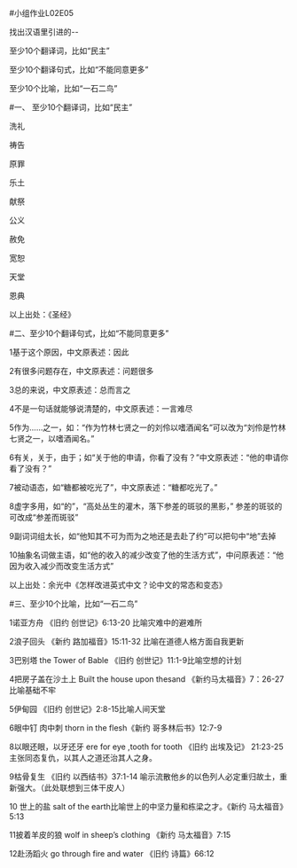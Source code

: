 #小组作业L02E05

找出汉语⾥引进的--

至少10个翻译词，比如“民主”

至少10个翻译句式，比如“不能同意更多”

至少10个比喻，比如“⼀⽯⼆鸟”

#一、	至少10个翻译词，比如“民主”

洗礼

祷告

原罪

乐土

献祭

公义

赦免

宽恕

天堂

恩典

以上出处：《圣经》

#二、至少10个翻译句式，比如“不能同意更多”

1基于这个原因，中文原表述：因此

2有很多问题存在，中文原表述：问题很多

3总的来说，中文原表述：总而言之

4不是一句话就能够说清楚的，中文原表述：一言难尽

5作为……之一，如：“作为竹林七贤之一的刘伶以嗜酒闻名”可以改为“刘伶是竹林七贤之一，以嗜酒闻名。”

6有关，关于，由于；如“关于他的申请，你看了没有？”中文原表述：“他的申请你看了没有？”

7被动语态，如“糖都被吃光了”，中文原表述：“糖都吃光了。”

 8虚字多用，如“的”，“高处丛生的灌木，落下参差的斑驳的黑影，” 参差的斑驳的可改成“参差而斑驳”

9副词词组太长，如“他知其不可为而为之地还是去赴了约”可以把句中“地”去掉

10抽象名词做主语，如“他的收入的减少改变了他的生活方式”，中问原表述：“他因为收入减少而改变生活方式”

以上出处：余光中《怎样改进英式中文？论中文的常态和变态》

#三、至少10个比喻，比如“⼀⽯⼆鸟”

1诺亚方舟 《旧约 创世记》6:13-20 比喻灾难中的避难所

2浪子回头 《新约 路加福音》15:11-32  比喻在道德人格方面自我更新

3巴别塔 the Tower of Bable 《旧约 创世记》11:1-9比喻空想的计划

4把房子盖在沙土上 Built the house upon thesand 《新约马太福音》7：26-27 比喻基础不牢

5伊甸园 《旧约 创世记》2:8-15比喻人间天堂

6眼中钉 肉中刺 thorn in the flesh《新约 哥多林后书》12:7-9

8以眼还眼，以牙还牙 ere for eye  ,tooth for tooth  《旧约 出埃及记》
21:23-25 主张同态复仇，以其人之道还治其人之身。

9枯骨复生 《旧约 以西结书》37:1-14 喻示流散他乡的以色列人必定重归故土，重新强大。（此处联想到三体干皮人）

10 世上的盐 salt of the earth比喻世上的中坚力量和栋梁之才。《新约 马太福音》5:13

11披着羊皮的狼 wolf in sheep’s clothing 《新约 马太福音》7:15

12赴汤蹈火 go through fire and water 《旧约 诗篇》66:12

